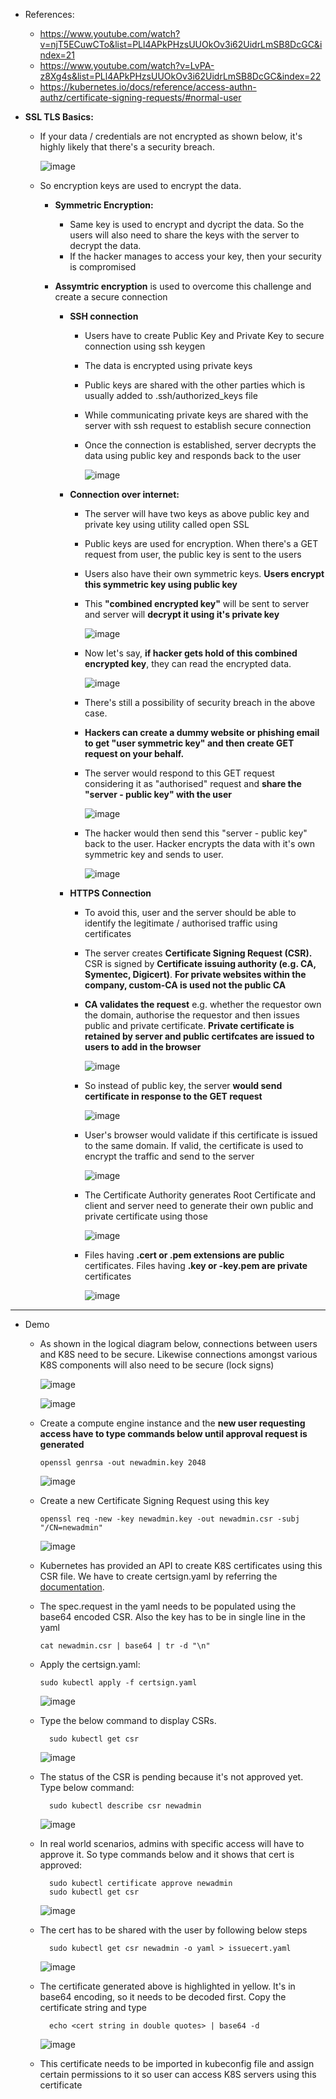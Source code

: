 - References:
  - https://www.youtube.com/watch?v=njT5ECuwCTo&list=PLl4APkPHzsUUOkOv3i62UidrLmSB8DcGC&index=21
  - https://www.youtube.com/watch?v=LvPA-z8Xg4s&list=PLl4APkPHzsUUOkOv3i62UidrLmSB8DcGC&index=22
  - https://kubernetes.io/docs/reference/access-authn-authz/certificate-signing-requests/#normal-user


- **SSL TLS Basics:**
  - If your data / credentials are not encrypted as shown below, it's highly likely that there's a security breach.

    ![image](https://github.com/user-attachments/assets/36b7d1ec-b997-4906-82e3-ac1ac383d67f)

  - So encryption keys are used to encrypt the data.
    - **Symmetric Encryption:**
      - Same key is used to encrypt and dycript the data. So the users will also need to share the keys with the server to decrypt the data.
      - If the hacker manages to access your key, then your security is compromised

    - **Assymtric encryption** is used to overcome this challenge and create a secure connection
      - **SSH connection**
        - Users have to create Public Key and Private Key to secure connection using ssh keygen
        - The data is encrypted using private keys
        - Public keys are shared with the other parties which is usually added to .ssh/authorized_keys file
        - While communicating private keys are shared with the server with ssh request to establish secure connection
        - Once the connection is established, server decrypts the data using public key and responds back to the user
 
          ![image](https://github.com/user-attachments/assets/764c14a2-384e-4668-9cbe-a755222c8e14)


      - **Connection over internet:**
        - The server will have two keys as above public key and private key using utility called open SSL
        - Public keys are used for encryption. When there's a GET request from user, the public key is sent to the users
        - Users also have their own symmetric keys. **Users encrypt this symmetric key using public key**
        - This **"combined encrypted key"** will be sent to server and server will **decrypt it using it's private key**
     
           ![image](https://github.com/user-attachments/assets/f5a44fcb-0576-432a-9288-ece5090c64b1)

        - Now let's say, **if hacker gets hold of this combined encrypted key**, they can read the encrypted data.
     
           ![image](https://github.com/user-attachments/assets/07b4dff2-dd91-4091-a466-7e990134ec15)
 
        - There's still a possibility of security breach in the above case.

        - **Hackers can create a dummy website or phishing email to get "user symmetric key" and then create GET request on your behalf.**

        - The server would respond to this GET request considering it as "authorised" request and **share the "server - public key" with the user**
     
           ![image](https://github.com/user-attachments/assets/159e8e19-1de1-45f3-8646-6d4975803c63)

        - The hacker would then send this "server - public key" back to the user. Hacker encrypts the data with it's own symmetric key and sends to user.
     
           ![image](https://github.com/user-attachments/assets/02ae6de4-ba35-4429-8ea9-012d8b7efa29)
  
      - **HTTPS Connection**
        - To avoid this, user and the server should be able to identify the legitimate / authorised traffic using certificates  

        - The server creates **Certificate Signing Request (CSR).** CSR is signed by **Certificate issuing authority (e.g. CA, Symentec, Digicert)**. **For private websites within the company, custom-CA is used not the public CA**

        - **CA validates the request** e.g. whether the requestor own the domain, authorise the requestor and then issues public and private certificate. **Private certificate is retained by server and public certifcates are issued to users to add in the browser**
     
          ![image](https://github.com/user-attachments/assets/7b7dfb46-d338-4c10-9fdc-3e8f71e5fc3c)
     

        - So instead of public key, the server **would send certificate in response to the GET request**
     
          ![image](https://github.com/user-attachments/assets/d9ea29c5-8ec9-47c5-b9c4-3babe2b7ebb9)

        - User's browser would validate if this certificate is issued to the same domain. If valid, the certificate is used to encrypt the traffic and send to the server

          ![image](https://github.com/user-attachments/assets/8932c37a-2ea5-422c-909e-dba73f436786)

        - The Certificate Authority generates Root Certificate and client and server need to generate their own public and private certificate using those
     
          ![image](https://github.com/user-attachments/assets/9f27dba3-393d-45ab-9e41-551e92e5478c)

        - Files having **.cert or .pem extensions are public** certificates. Files having **.key or -key.pem are private** certificates
           
          ![image](https://github.com/user-attachments/assets/c3315299-d38b-4528-8420-8ae9f59eabfa)

    
------------------------------------------- 
- Demo
  - As shown in the logical diagram below, connections between users and K8S need to be secure. Likewise connections amongst various K8S components will also need to be secure (lock signs)

    ![image](https://github.com/user-attachments/assets/2d243849-d3c9-4366-a6d5-10e11c821e2e)

    ![image](https://github.com/user-attachments/assets/750edc2f-a469-4960-8859-42deb7788e44)

  - Create a compute engine instance and the **new user requesting access have to type commands below until approval request is generated** 

        openssl genrsa -out newadmin.key 2048

     ![image](https://github.com/user-attachments/assets/bd7f06c6-cb3e-4ef4-8fec-2c5653751b84)
 
  - Create a new Certificate Signing Request using this key

        openssl req -new -key newadmin.key -out newadmin.csr -subj "/CN=newadmin"

     ![image](https://github.com/user-attachments/assets/db0ca339-addc-4ab4-9cb7-adb9823c6741)

  - Kubernetes has provided an API to create K8S certificates using this CSR file. We have to create certsign.yaml by referring the [documentation](https://kubernetes.io/docs/reference/access-authn-authz/certificate-signing-requests/#create-certificatessigningrequest).

  - The spec.request in the yaml needs to be populated using the base64 encoded CSR. Also the key has to be in single line in the yaml

        cat newadmin.csr | base64 | tr -d "\n"

  - Apply the certsign.yaml:

        sudo kubectl apply -f certsign.yaml


      ![image](https://github.com/user-attachments/assets/0058c379-cf2a-4ea7-bcfb-845984f73c9b)
 

  - Type the below command to display CSRs. 

          sudo kubectl get csr


      ![image](https://github.com/user-attachments/assets/9943666f-babb-4023-a904-bbe17da8ea4a)

  - The status of the CSR is pending because it's not approved yet. Type below command:

          sudo kubectl describe csr newadmin


      ![image](https://github.com/user-attachments/assets/58c04ee6-0cd0-4aac-b7b5-700e9435ecbe)


  - In real world scenarios, admins with specific access will have to approve it. So type commands below and it shows that cert is approved:

          sudo kubectl certificate approve newadmin
          sudo kubectl get csr

     
      ![image](https://github.com/user-attachments/assets/3b3028d8-ee35-44c7-b16a-a5497a2efe44)

          
  - The cert has to be shared with the user by following below steps 

          sudo kubectl get csr newadmin -o yaml > issuecert.yaml

      ![image](https://github.com/user-attachments/assets/467f83fa-aab0-402f-8a4e-1baaa7cc90d3)


  - The certificate generated above is highlighted in yellow. It's in base64 encoding, so it needs to be decoded first. Copy the certificate string and type

          echo <cert string in double quotes> | base64 -d

      ![image](https://github.com/user-attachments/assets/70abb2a5-1629-4f80-963d-c9d23ca752d4)

  - This certificate needs to be imported in kubeconfig file and assign certain permissions to it so user can access K8S servers using this certificate  
